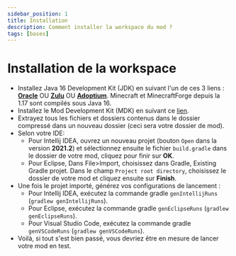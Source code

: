 ```yaml
---
sidebar_position: 1
title: Installation
description: Comment installer la workspace du mod ?
tags: [bases]
---
```


# Installation de la workspace

- Installez Java 16 Development Kit (JDK) en suivant l'un de ces 3 liens : **[Oracle](https://www.oracle.com/java/technologies/javase-jdk16-downloads.html)** OU **[Zulu](https://www.azul.com/downloads/?version=java-16-sts&package=jdk-fx)** OU **[Adoptium](https://adoptium.net/?variant=openjdk16&jvmVariant=hotspot)**. Minecraft et MinecraftForge depuis la 1.17 sont compilés sous Java 16.
- Installez le Mod Development Kit (MDK) en suivant ce [lien](https://files.minecraftforge.net/net/minecraftforge/forge/index_1.17.1.html).
- Extrayez tous les fichiers et dossiers contenus dans le dossier compressé dans un nouveau dossier (ceci sera votre dossier de mod).
- Selon votre IDE:
  - Pour Intellij IDEA, ouvrez un nouveau projet (bouton `Open` dans la version **2021.2**) et sélectionnez ensuite le fichier `build.gradle` dans le dossier de votre mod, cliquez pour finir sur **OK**.
  - Pour Eclipse, Dans File>Import, choisissez dans Gradle, Existing Gradle projet. Dans le champ `Project root directory`, choisissez le dossier de votre mod et cliquez ensuite sur **Finish**.
- Une fois le projet importé, générez vos configurations de lancement :
  - Pour Intellij IDEA, exécutez la commande gradle `genIntellijRuns` (`gradlew genIntellijRuns`).
  - Pour Eclipse, exécutez la commande gradle `genEclipseRuns` (`gradlew genEclipseRuns`).
  - Pour Visual Studio Code, exécutez la commande gradle `genVSCodeRuns` (`gradlew genVSCodeRuns`).
- Voilà, si tout s'est bien passé, vous devriez être en mesure de lancer votre mod en test.

